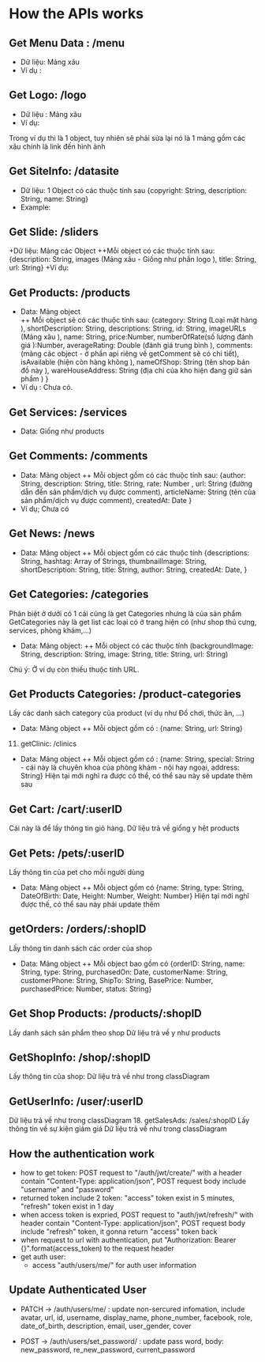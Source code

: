 # How the APIs works
## Get Menu Data : /menu
+ Dữ liệu: Mảng xâu
+ Ví dụ  :


## Get Logo: /logo
+ Dữ liệu : Mảng xâu
+ Ví dụ: 

Trong ví dụ thì là 1 object, tuy nhiên sẽ phải sửa lại nó là 1 mảng gồm các xâu chính là link đến hình ảnh

## Get SiteInfo: /datasite
+ Dữ liệu: 1 Object có các thuộc tính sau {copyright: String, description: String, name: String}
+ Example: 

## Get Slide: /sliders
+Dữ liệu: Mảng các Object
	++Mỗi object có các thuộc tính sau: {description: String, images (Mảng xâu - Giống như phần logo ), title: String, url: String}
+Ví dụ: 



## Get Products: /products
+ Data:  Mảng object	
	++ Mỗi object sẽ có các thuộc tính sau: {category: String (Loại mặt hàng ), shortDescription: String, descriptions: String, id: String, imageURLs (Mảng xâu ), name: String, price:Number, numberOfRate(số lượng đánh giá ):Number, averageRating: Double (đánh giá trung bình ), comments: (mảng các object - ở phần api riêng về getComment sẽ có chi tiết), isAvailable (hiện còn hàng không ), nameOfShop: String (tên shop bán đồ này ), wareHouseAddress: String (địa chỉ của kho hiện đang giữ sản phẩm ) }
+ Ví dụ : Chưa có. 

## Get Services: /services
+ Data: Giống như products

## Get Comments: /comments
+ Data: Mảng object
	++ Mỗi object gồm có các thuộc tính sau: {author: String, description: String, title: String, rate: Number , url: String (đường dẫn đến sản phẩm/dịch vụ được comment), articleName: String (tên của sản phẩm/dịch vụ được comment), createdAt: Date }
+ Ví dụ; Chưa có


## Get News: /news
+ Data: Mảng object
	++ Mỗi object gồm có các thuộc tính {descriptions: String, hashtag: Array of Strings, thumbnailImage: String, shortDescription: String, title: String, author: String, createdAt: Date, }

## Get Categories: /categories
Phân biệt ở dưới có 1 cái cũng là get Categories nhưng là của sản phẩm
GetCategories này là get list các loại có ở trang hiện có (như shop thú cưng, services, phòng khám,...)
+ Data: Mảng object: 
	++ Mỗi object có các thuộc tính (backgroundImage: String, description: String, image: String, title: String, url: String) 

Chú ý: Ở ví dụ còn thiếu thuộc tính URL. 

## Get Products Categories: /product-categories
Lấy các danh sách category của product (ví dụ như Đồ chơi, thức ăn, ...)
+ Data: Mảng object
	++ Mỗi object gồm có : {name: String, url: String}
11. getClinic: /clinics
+ Data: Mảng object
	++ Mỗi object gồm có : {name: String, special: String - cái này là chuyên khoa của phòng khám - nội hay ngoại, address: String}
Hiện tại mới nghĩ ra được có thể, có thể sau này sẽ update thêm sau

## Get Cart: /cart/:userID
Cái này là để lấy thông tin giỏ hàng. Dữ liệu trả về giống y hệt products

## Get Pets: /pets/:userID
Lấy thông tin của pet cho mỗi người dùng
+ Data: Mảng object
	++ Mỗi object gồm có {name: String, type: String, DateOfBirth: Date, Height: Number, Weight: Number}
Hiện tại mới nghĩ được thế, có thể sau này phải update thêm

## getOrders: /orders/:shopID
Lấy thông tin danh sách các order của shop
+ Data: Mảng object
	++ Mỗi object bao gồm có {orderID: String, name: String, type: String, purchasedOn: Date, customerName: String, customerPhone: String, ShipTo: String, BasePrice: Number, purchasedPrice: Number, status: String}

## Get Shop Products: /products/:shopID
Lấy danh sách sản phẩm theo shop
Dữ liệu trả về y như products

## GetShopInfo: /shop/:shopID
Lấy thông tin của shop: 
Dữ liệu trả về như trong classDiagram 

## GetUserInfo: /user/:userID
Dữ liệu trả về như trong classDiagram
18. getSalesAds: /sales/:shopID
Lấy thông tin về sự kiện giảm giá
Dữ liệu trả về như trong classDiagram

## How the authentication work
- how to get token: POST request to "/auth/jwt/create/" with a header contain "Content-Type: application/json",
POST request body include "username" and "password"
- returned token include 2 token: "access" token exist in 5 minutes, "refresh" token exist in 1 day
- when access token is expried, POST request to "auth/jwt/refresh/" with header contain "Content-Type: application/json", POST request body include "refresh" token, it gonna return "access" token back
- when request to url with authentication, put "Authorization: Bearer {}".format(access_token) to the request header
- get auth user:
    - access "auth/users/me/" for auth user information

## Update Authenticated User
- PATCH -> /auth/users/me/ : update non-sercured infomation, include avatar, url, id, username, display_name, phone_number, facebook, role, date_of_birth, description, email, user_gender, cover

- POST -> /auth/users/set_password/ : update pass word, body: new_password, re_new_password, current_password
